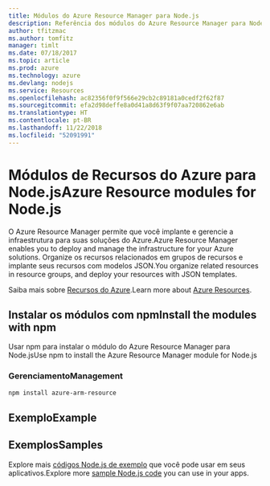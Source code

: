 ```yaml
---
title: Módulos do Azure Resource Manager para Node.js
description: Referência dos módulos do Azure Resource Manager para Node.js
author: tfitzmac
ms.author: tomfitz
manager: timlt
ms.date: 07/18/2017
ms.topic: article
ms.prod: azure
ms.technology: azure
ms.devlang: nodejs
ms.service: Resources
ms.openlocfilehash: ac82356f0f9f566e29cb2c89181a0cedf2f62f87
ms.sourcegitcommit: efa2d98deffe8a0d41a8d63f9f07aa720862e6ab
ms.translationtype: HT
ms.contentlocale: pt-BR
ms.lasthandoff: 11/22/2018
ms.locfileid: "52091991"
---
```

# <a name="azure-resource-modules-for-nodejs"></a><span data-ttu-id="7b2ed-103">Módulos de Recursos do Azure para Node.js</span><span class="sxs-lookup"><span data-stu-id="7b2ed-103">Azure Resource modules for Node.js</span></span>

<span data-ttu-id="7b2ed-104">O Azure Resource Manager permite que você implante e gerencie a infraestrutura para suas soluções do Azure.</span><span class="sxs-lookup"><span data-stu-id="7b2ed-104">Azure Resource Manager enables you to deploy and manage the infrastructure for your Azure solutions.</span></span> <span data-ttu-id="7b2ed-105">Organize os recursos relacionados em grupos de recursos e implante seus recursos com modelos JSON.</span><span class="sxs-lookup"><span data-stu-id="7b2ed-105">You organize related resources in resource groups, and deploy your resources with JSON templates.</span></span>

<span data-ttu-id="7b2ed-106">Saiba mais sobre [Recursos do Azure](https://docs.microsoft.com/azure/azure-resource-manager/).</span><span class="sxs-lookup"><span data-stu-id="7b2ed-106">Learn more about [Azure Resources](https://docs.microsoft.com/azure/azure-resource-manager/).</span></span>

## <a name="install-the-modules-with-npm"></a><span data-ttu-id="7b2ed-107">Instalar os módulos com npm</span><span class="sxs-lookup"><span data-stu-id="7b2ed-107">Install the modules with npm</span></span>

<span data-ttu-id="7b2ed-108">Usar npm para instalar o módulo do Azure Resource Manager para Node.js</span><span class="sxs-lookup"><span data-stu-id="7b2ed-108">Use npm to install the Azure Resource Manager module for Node.js</span></span>

### <a name="management"></a><span data-ttu-id="7b2ed-109">Gerenciamento</span><span class="sxs-lookup"><span data-stu-id="7b2ed-109">Management</span></span>

```bash
npm install azure-arm-resource
```

## <a name="example"></a><span data-ttu-id="7b2ed-110">Exemplo</span><span class="sxs-lookup"><span data-stu-id="7b2ed-110">Example</span></span>

## <a name="samples"></a><span data-ttu-id="7b2ed-111">Exemplos</span><span class="sxs-lookup"><span data-stu-id="7b2ed-111">Samples</span></span>

<span data-ttu-id="7b2ed-112">Explore mais [códigos Node.js de exemplo](https://azure.microsoft.com/resources/samples/?platform=nodejs) que você pode usar em seus aplicativos.</span><span class="sxs-lookup"><span data-stu-id="7b2ed-112">Explore more [sample Node.js code](https://azure.microsoft.com/resources/samples/?platform=nodejs) you can use in your apps.</span></span>